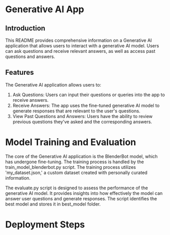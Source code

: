 # Generative AI App

## Introduction

This README provides comprehensive information on a Generative AI application that allows users to interact with a generative AI model. Users can ask questions and receive relevant answers, as well as access past questions and answers.

## Features

The Generative AI application allows users to:

1. Ask Questions: Users can input their questions or queries into the app to receive answers.
2. Receive Answers: The app uses the fine-tuned generative AI model to generate responses that are relevant to the user's questions.
3. View Past Questions and Answers: Users have the ability to review previous questions they've asked and the corresponding answers.

# Model Training and Evaluation

The core of the Generative AI application is the BlenderBot model, which has undergone fine-tuning. The training process is handled by the train_model_blenderbot.py script. The training process utilizes 'my_dataset.json,' a custom dataset created with personally curated information.

The evaluate.py script is designed to assess the performance of the generative AI model. It provides insights into how effectively the model can answer user questions and generate responses. The script identifies the best model and stores it in best_model folder.

# Deployment Steps
